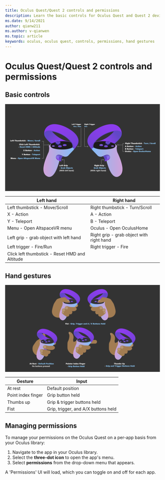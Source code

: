 ```yaml
---
title: Oculus Quest/Quest 2 controls and permissions
description: Learn the basic controls for Oculus Quest and Quest 2 devices, managing permissions, and using hand gestures.
ms.date: 9/14/2021
author: qianw211
ms.author: v-qianwen
ms.topic: article
keywords: oculus, oculus quest, controls, permissions, hand gestures
---
```


# Oculus Quest/Quest 2 controls and permissions

## Basic controls

<img src="images/quest2-controls.png" alt="Oculus Quest/Quest 2 controls">

| Left hand | Right hand |
|---|---|
| Left thumbstick - Move/Scroll | Right thumbstick - Turn/Scroll |
| X - Action | A - Action |
| Y - Teleport | B - Teleport |
| Menu - Open AltspaceVR menu | Oculus - Open OculusHome |
| Left grip - grab object with left hand | Right grip - grab object with right hand |
| Left trigger - Fire/Run | Right trigger - Fire |
| Click left thumbstick - Reset HMD and Altitude |  |

## Hand gestures

<img src="images/quest2-hand-gesture-controls.png" alt="Oculus Quest/Quest 2 hand gestures">

| Gesture | Input |
|---|---|
| At rest | Default position |
| Point index finger | Grip button held |
| Thumbs up | Grip & trigger buttons held |
| Fist | Grip, trigger, and A/X buttons held |

## Managing permissions

To manage your permissions on the Oculus Quest on a per-app basis from your Oculus library:

1. Navigate to the app in your Oculus library.
2. Select the **three-dot icon** to open the app's menu.
3. Select **permissions** from the drop-down menu that appears.

A 'Permissions' UI will load, which you can toggle on and off for each app.